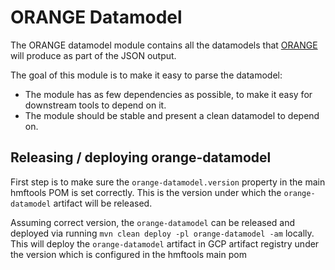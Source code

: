 # ORANGE Datamodel

The ORANGE datamodel module contains all the datamodels that [ORANGE](../orange) will produce as part of the JSON output.

The goal of this module is to make it easy to parse the datamodel:

- The module has as few dependencies as possible, to make it easy for downstream tools to depend on it.
- The module should be stable and present a clean datamodel to depend on.

## Releasing / deploying orange-datamodel

First step is to make sure the `orange-datamodel.version` property in the main hmftools POM is set correctly. This is the version under
which the `orange-datamodel` artifact will be released.

Assuming correct version, the `orange-datamodel` can be released and deployed via running `mvn clean deploy -pl orange-datamodel -am`
locally. This will deploy the `orange-datamodel` artifact in GCP artifact registry under the version which is configured in the hmftools
main pom